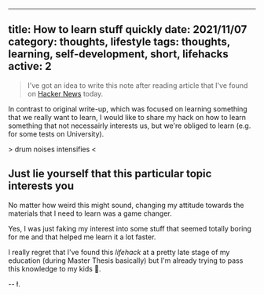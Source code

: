 
---
title: How to learn stuff quickly
date: 2021/11/07
category: thoughts, lifestyle
tags: thoughts, learning, self-development, short, lifehacks
active: 2
---

> I've got an idea to write this note after reading article that I've found on [Hacker News](https://news.ycombinator.com/item?id=29116026) today.

In contrast to original write-up, which was focused on learning something that we really want to learn, I would like to share my hack on how to learn something that not necessairly interests us, but we're obliged to learn (e.g. for some tests on University).

\> drum noises intensifies <

## Just lie yourself that this particular topic interests you

No matter how weird this might sound, changing my attitude towards the materials that I need to learn was a game changer.

Yes, I was just faking my interest into some stuff that seemed totally boring for me and that helped me learn it a lot faster.

I really regret that I've found this *lifehack* at a pretty late stage of my education (during Master Thesis basically) but I'm already trying to pass this knowledge to my kids 🙂.

-- ł.
